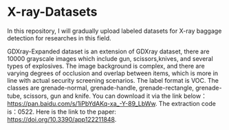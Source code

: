 # X-ray-Datasets
In this repository, I will gradually upload labeled datasets for X-ray baggage detection for researches in this field.

GDXray-Expanded dataset is an extension of GDXray dataset, there are 10000 grayscale images which include gun, scissors,knives, and several types of explosives. The image background is complex, and there are varying degrees of occlusion and overlap between items, which is more in line with actual security screening scenarios. The label format is VOC. The classes are grenade-normal, grenade-handle, grenade-rectangle, grenade-tube, scissors, gun and knife.
You can download it via the link below：https://pan.baidu.com/s/1iPbYdAKq-xa_-Y-89_LbWw. The extraction code is：0522.
Here is the link to the paper: https://doi.org/10.3390/app122211848.
